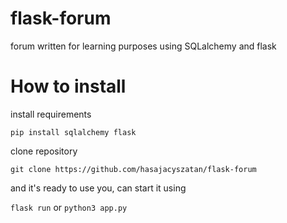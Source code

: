 # flask-forum
forum written for learning purposes using SQLalchemy and flask
# How to install
install requirements


```pip install sqlalchemy flask```


clone repository


```git clone https://github.com/hasajacyszatan/flask-forum```

and it's ready to use you, can start it using


```flask run``` or ```python3 app.py```
